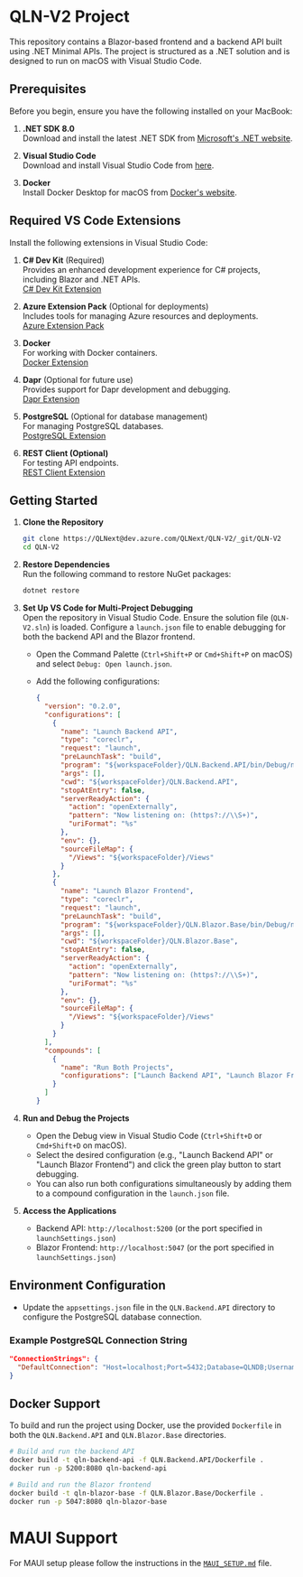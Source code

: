 # QLN-V2 Project

This repository contains a Blazor-based frontend and a backend API built using .NET Minimal APIs. The project is structured as a .NET solution and is designed to run on macOS with Visual Studio Code.

## Prerequisites

Before you begin, ensure you have the following installed on your MacBook:

1. **.NET SDK 8.0**  
   Download and install the latest .NET SDK from [Microsoft's .NET website](https://dotnet.microsoft.com/download).

2. **Visual Studio Code**  
   Download and install Visual Studio Code from [here](https://code.visualstudio.com/).

3. **Docker**  
   Install Docker Desktop for macOS from [Docker's website](https://www.docker.com/products/docker-desktop).

## Required VS Code Extensions

Install the following extensions in Visual Studio Code:

1. **C# Dev Kit** (Required)  
   Provides an enhanced development experience for C# projects, including Blazor and .NET APIs.  
   [C# Dev Kit Extension](https://marketplace.visualstudio.com/items?itemName=ms-dotnettools.csdevkit)

2. **Azure Extension Pack** (Optional for deployments)  
   Includes tools for managing Azure resources and deployments.  
   [Azure Extension Pack](https://marketplace.visualstudio.com/items?itemName=ms-vscode.vscode-node-azure-pack)

3. **Docker**  
   For working with Docker containers.  
   [Docker Extension](https://marketplace.visualstudio.com/items?itemName=ms-azuretools.vscode-docker)

4. **Dapr** (Optional for future use)  
   Provides support for Dapr development and debugging.  
   [Dapr Extension](https://marketplace.visualstudio.com/items?itemName=ms-azuretools.vscode-dapr)

5. **PostgreSQL** (Optional for database management)  
   For managing PostgreSQL databases.  
   [PostgreSQL Extension](https://marketplace.visualstudio.com/items?itemName=ckolkman.vscode-postgres)

6. **REST Client (Optional)**  
   For testing API endpoints.  
   [REST Client Extension](https://marketplace.visualstudio.com/items?itemName=humao.rest-client)

## Getting Started

1. **Clone the Repository**  
   ```bash
   git clone https://QLNext@dev.azure.com/QLNext/QLN-V2/_git/QLN-V2
   cd QLN-V2
   ```

2. **Restore Dependencies**  
   Run the following command to restore NuGet packages:  
   ```bash
   dotnet restore
   ```

3. **Set Up VS Code for Multi-Project Debugging**  
   Open the repository in Visual Studio Code. Ensure the solution file (`QLN-V2.sln`) is loaded. Configure a `launch.json` file to enable debugging for both the backend API and the Blazor frontend.  

   - Open the Command Palette (`Ctrl+Shift+P` or `Cmd+Shift+P` on macOS) and select `Debug: Open launch.json`.
   - Add the following configurations:

     ```json
     {
       "version": "0.2.0",
       "configurations": [
         {
           "name": "Launch Backend API",
           "type": "coreclr",
           "request": "launch",
           "preLaunchTask": "build",
           "program": "${workspaceFolder}/QLN.Backend.API/bin/Debug/net8.0/QLN.Backend.API.dll",
           "args": [],
           "cwd": "${workspaceFolder}/QLN.Backend.API",
           "stopAtEntry": false,
           "serverReadyAction": {
             "action": "openExternally",
             "pattern": "Now listening on: (https?://\\S+)",
             "uriFormat": "%s"
           },
           "env": {},
           "sourceFileMap": {
             "/Views": "${workspaceFolder}/Views"
           }
         },
         {
           "name": "Launch Blazor Frontend",
           "type": "coreclr",
           "request": "launch",
           "preLaunchTask": "build",
           "program": "${workspaceFolder}/QLN.Blazor.Base/bin/Debug/net8.0/QLN.Blazor.Base.dll",
           "args": [],
           "cwd": "${workspaceFolder}/QLN.Blazor.Base",
           "stopAtEntry": false,
           "serverReadyAction": {
             "action": "openExternally",
             "pattern": "Now listening on: (https?://\\S+)",
             "uriFormat": "%s"
           },
           "env": {},
           "sourceFileMap": {
             "/Views": "${workspaceFolder}/Views"
           }
         }
       ],
       "compounds": [
         {
           "name": "Run Both Projects",
           "configurations": ["Launch Backend API", "Launch Blazor Frontend"]
         }
       ]
     }
     ```

4. **Run and Debug the Projects**  
   - Open the Debug view in Visual Studio Code (`Ctrl+Shift+D` or `Cmd+Shift+D` on macOS).
   - Select the desired configuration (e.g., "Launch Backend API" or "Launch Blazor Frontend") and click the green play button to start debugging.
   - You can also run both configurations simultaneously by adding them to a compound configuration in the `launch.json` file.

5. **Access the Applications**  
   - Backend API: `http://localhost:5200` (or the port specified in `launchSettings.json`)
   - Blazor Frontend: `http://localhost:5047` (or the port specified in `launchSettings.json`)

## Environment Configuration

- Update the `appsettings.json` file in the `QLN.Backend.API` directory to configure the PostgreSQL database connection.

### Example PostgreSQL Connection String

```json
"ConnectionStrings": {
  "DefaultConnection": "Host=localhost;Port=5432;Database=QLNDB;Username=your_username;Password=your_password"
}
```

## Docker Support

To build and run the project using Docker, use the provided `Dockerfile` in both the `QLN.Backend.API` and `QLN.Blazor.Base` directories.

```bash
# Build and run the backend API
docker build -t qln-backend-api -f QLN.Backend.API/Dockerfile .
docker run -p 5200:8080 qln-backend-api

# Build and run the Blazor frontend
docker build -t qln-blazor-base -f QLN.Blazor.Base/Dockerfile .
docker run -p 5047:8080 qln-blazor-base
```

# MAUI Support

For MAUI setup please follow the instructions in the [`MAUI_SETUP.md`](MAUI_SETUP.md) file.